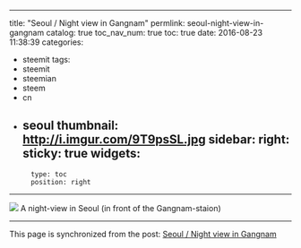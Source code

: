 
---
title: "Seoul / Night view in Gangnam"
permlink: seoul-night-view-in-gangnam
catalog: true
toc_nav_num: true
toc: true
date: 2016-08-23 11:38:39
categories:
- steemit
tags:
- steemit
- steemian
- steem
- cn
- seoul
thumbnail: http://i.imgur.com/9T9psSL.jpg
sidebar:
    right:
        sticky: true
widgets:
    -
        type: toc
        position: right
---


![](http://i.imgur.com/9T9psSL.jpg)
A night-view in Seoul (in front of the Gangnam-staion)

- - -

This page is synchronized from the post: [Seoul / Night view in Gangnam](https://steemit.com/@jack8831/seoul-night-view-in-gangnam)
